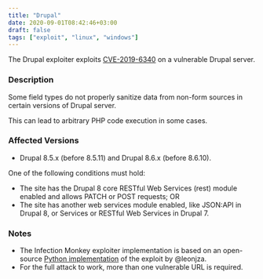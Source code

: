 ```yaml
---
title: "Drupal"
date: 2020-09-01T08:42:46+03:00
draft: false
tags: ["exploit", "linux", "windows"]
---
```


The Drupal exploiter exploits [CVE-2019-6340](https://cve.mitre.org/cgi-bin/cvename.cgi?name=CVE-2019-6340) 
on a vulnerable Drupal server.

### Description

Some field types do not properly sanitize data from non-form sources in certain versions
of Drupal server. 

This can lead to arbitrary PHP code execution in some cases.


### Affected Versions

* Drupal 8.5.x (before 8.5.11) and Drupal 8.6.x (before 8.6.10).

One of the following conditions must hold:
* The site has the Drupal 8 core RESTful Web Services (rest) module enabled and allows PATCH 
or POST requests; OR
* The site has another web services module enabled, like JSON:API in 
Drupal 8, or Services or RESTful Web Services in Drupal 7.


### Notes

* The Infection Monkey exploiter implementation is based on an open-source 
[Python implementation](https://gist.github.com/leonjza/d0ab053be9b06fa020b66f00358e3d88/f9f6a5bb6605745e292bee3a4079f261d891738a) 
of the exploit by @leonjza.
* For the full attack to work, more than one vulnerable URL is required. 
